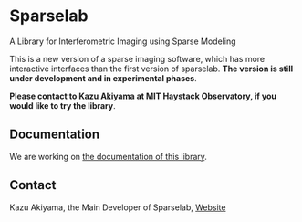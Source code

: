 # Sparselab
A Library for Interferometric Imaging using Sparse Modeling

This is a new version of a sparse imaging software, which has more interactive interfaces than the first version of sparselab. **The version is still under development and in experimental phases**.

**Please contact to [Kazu Akiyama](http://kazuakiyama.github.io/) at MIT Haystack Observatory, if you would like to try the library**.

## Documentation
We are working on [the documentation of this library](https://eht-jp.github.io/sparselab).

## Contact
Kazu Akiyama, the Main Developer of Sparselab, [Website](http://kazuakiyama.github.io/)
